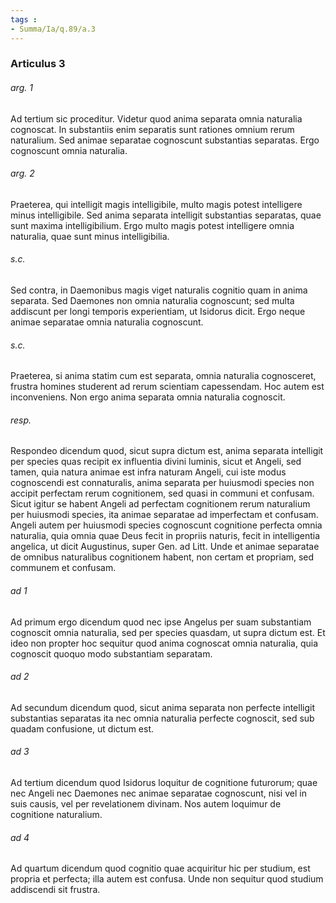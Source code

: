 ```yaml
---
tags : 
- Summa/Ia/q.89/a.3
---
```


### Articulus 3

###### arg. 1
Ad tertium sic proceditur. Videtur quod anima separata omnia naturalia cognoscat. In substantiis enim separatis sunt rationes omnium rerum naturalium. Sed animae separatae cognoscunt substantias separatas. Ergo cognoscunt omnia naturalia.

###### arg. 2
Praeterea, qui intelligit magis intelligibile, multo magis potest intelligere minus intelligibile. Sed anima separata intelligit substantias separatas, quae sunt maxima intelligibilium. Ergo multo magis potest intelligere omnia naturalia, quae sunt minus intelligibilia.

###### s.c.
Sed contra, in Daemonibus magis viget naturalis cognitio quam in anima separata. Sed Daemones non omnia naturalia cognoscunt; sed multa addiscunt per longi temporis experientiam, ut Isidorus dicit. Ergo neque animae separatae omnia naturalia cognoscunt.

###### s.c.
Praeterea, si anima statim cum est separata, omnia naturalia cognosceret, frustra homines studerent ad rerum scientiam capessendam. Hoc autem est inconveniens. Non ergo anima separata omnia naturalia cognoscit.

###### resp.
Respondeo dicendum quod, sicut supra dictum est, anima separata intelligit per species quas recipit ex influentia divini luminis, sicut et Angeli, sed tamen, quia natura animae est infra naturam Angeli, cui iste modus cognoscendi est connaturalis, anima separata per huiusmodi species non accipit perfectam rerum cognitionem, sed quasi in communi et confusam. Sicut igitur se habent Angeli ad perfectam cognitionem rerum naturalium per huiusmodi species, ita animae separatae ad imperfectam et confusam. Angeli autem per huiusmodi species cognoscunt cognitione perfecta omnia naturalia, quia omnia quae Deus fecit in propriis naturis, fecit in intelligentia angelica, ut dicit Augustinus, super Gen. ad Litt. Unde et animae separatae de omnibus naturalibus cognitionem habent, non certam et propriam, sed communem et confusam.

###### ad 1
Ad primum ergo dicendum quod nec ipse Angelus per suam substantiam cognoscit omnia naturalia, sed per species quasdam, ut supra dictum est. Et ideo non propter hoc sequitur quod anima cognoscat omnia naturalia, quia cognoscit quoquo modo substantiam separatam.

###### ad 2
Ad secundum dicendum quod, sicut anima separata non perfecte intelligit substantias separatas ita nec omnia naturalia perfecte cognoscit, sed sub quadam confusione, ut dictum est.

###### ad 3
Ad tertium dicendum quod Isidorus loquitur de cognitione futurorum; quae nec Angeli nec Daemones nec animae separatae cognoscunt, nisi vel in suis causis, vel per revelationem divinam. Nos autem loquimur de cognitione naturalium.

###### ad 4
Ad quartum dicendum quod cognitio quae acquiritur hic per studium, est propria et perfecta; illa autem est confusa. Unde non sequitur quod studium addiscendi sit frustra.

